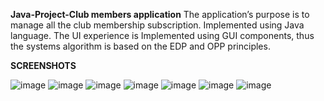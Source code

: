 **Java-Project-Club members application**
The application’s purpose is to manage all the club membership subscription. 
Implemented using Java language.
The UI experience is Implemented using GUI components, thus the systems algorithm is based on the EDP and OPP principles.



**SCREENSHOTS**



![image](https://user-images.githubusercontent.com/70447976/155593356-9aae0dbd-c101-4a66-9bc9-c1dfdcedabf3.png)
![image](https://user-images.githubusercontent.com/70447976/155593374-6af06cc1-d461-4a49-9f70-3c04714c6ddd.png)
![image](https://user-images.githubusercontent.com/70447976/155593425-4d1a592d-7c9c-495a-ab81-8dfb1a2834c1.png)
![image](https://user-images.githubusercontent.com/70447976/155594151-aa33e981-c075-44a4-9e73-e153ae9b7601.png)
![image](https://user-images.githubusercontent.com/70447976/155594186-9019f898-3001-4f36-80e4-c0bce5017885.png)
![image](https://user-images.githubusercontent.com/70447976/155595571-78c7aee2-243c-4984-af34-e7a1043eb5e7.png)
![image](https://user-images.githubusercontent.com/70447976/155595608-691f99ce-680d-4959-920c-f6c393f393df.png)





